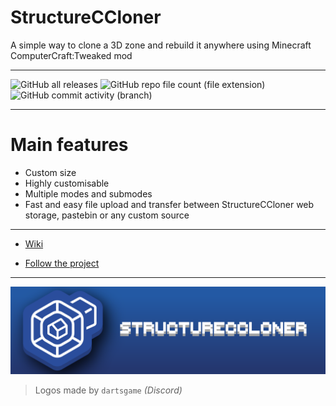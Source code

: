 # StructureCCloner
A simple way to clone a 3D zone and rebuild it anywhere using Minecraft ComputerCraft:Tweaked mod

---

![GitHub all releases](https://img.shields.io/github/downloads/hzFishy/StructureCCloner/total?label=Total%20downloaded%20releases&color=%2307a858)
![GitHub repo file count (file extension)](https://img.shields.io/github/directory-file-count/hzFishy/StructureCCloner/src?label=Total%20files&color=%2307a858)
![GitHub commit activity (branch)](https://img.shields.io/github/commit-activity/t/hzFishy/StructureCCloner?label=Total%20commits)

---
# Main features
- Custom size
- Highly customisable
- Multiple modes and submodes
- Fast and easy file upload and transfer between StructureCCloner web storage, pastebin or any custom source

---

- [Wiki](https://github.com/hzFishy/StructureCCloner/wiki)

- [Follow the project](https://github.com/users/hzFishy/projects/8)

---
![Logo Banner](https://github.com/hzFishy/StructureCCloner/blob/3d998e2cae3267d50e2ebff64fe29e2a595f01be/_wiki/assets/BannerLogo2.png)
> Logos made by `dartsgame` *(Discord)*
